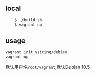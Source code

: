 ## local

```bash
    $ ./build.sh
    $ vagrant up
```

## usage

```bash
vagrant init ysicing/debian
vagrant up
```

默认用户名`root/vagrant`,默认Debian 10.5
